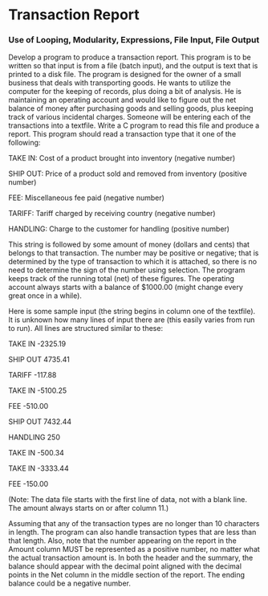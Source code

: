 # Transaction Report

### Use of Looping, Modularity, Expressions, File Input, File Output

Develop a program to produce a transaction report. This program is to be written so that input is from a file (batch input), and the output is text that is printed to a disk file. The program is designed for the owner of a small business that deals with transporting goods. He wants to utilize the computer for the keeping of records, plus doing a bit of analysis. He is maintaining an operating account and would like to figure out the net balance of money after purchasing goods and selling goods, plus keeping track of various incidental charges. Someone will be entering each of the transactions into a textfile. Write a C program to read this file and produce a report. This program should read a transaction type that it one of the following:

TAKE IN:           Cost of a product brought into inventory (negative number)

SHIP OUT:          Price of a product sold and removed from inventory (positive number)

FEE:               Miscellaneous fee paid (negative number)

TARIFF:            Tariff charged by receiving country (negative number)

HANDLING:          Charge to the customer for handling (positive number)


This string is followed by some amount of money (dollars and cents) that belongs to that transaction. The number may be positive or negative; that is determined by the type of transaction to which it is attached, so there is no need to determine the sign of the number using selection. The program keeps track of the running total (net) of these figures. The operating account always starts with a balance of $1000.00 (might change every great once in a while).

Here is some sample input (the string begins in column one of the textfile). It is unknown how many lines of input there are (this easily varies from run to run). All lines are structured similar to these:

TAKE IN   -2325.19

SHIP OUT  4735.41

TARIFF    -117.88

TAKE IN   -5100.25

FEE       -510.00

SHIP OUT  7432.44

HANDLING  250

TAKE IN   -500.34

TAKE IN   -3333.44

FEE       -150.00

(Note: The data file starts with the first line of data, not with a blank line. The amount always starts on or after column 11.)


Assuming that any of the transaction types are no longer than 10 characters in length. The program can also handle transaction types that are less than that length. Also, note that the number appearing on the report in the Amount column MUST be represented as a positive number, no matter what the actual transaction amount is. In both the header and the summary, the balance should appear with the decimal point aligned with the decimal points in the Net column in the middle section of the report. The ending balance could be a negative number.
